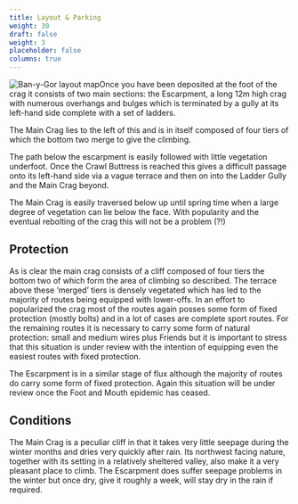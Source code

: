 ```yaml
---  
title: Layout & Parking
weight: 30  
draft: false
weight: 3  
placeholder: false
columns: true
---
```


![Ban-y-Gor layout map](/img/south-wales/ban-y-gor/Ban-y-Gor_layout.png)Once you have been deposited at the foot of the crag it consists of two main sections: the Escarpment, a long 12m high crag with numerous overhangs and bulges which is terminated by a gully at its left-hand side complete with a set of ladders.

The Main Crag lies to the left of this and is in itself composed of four tiers of which the bottom two merge to give the climbing.

The path below the escarpment is easily followed with little vegetation underfoot. Once the Crawl Buttress is reached this gives a difficult passage onto its left-hand side via a vague terrace and then on into the Ladder Gully and the Main Crag beyond.

The Main Crag is easily traversed below up until spring time when a large degree of vegetation can lie below the face. With popularity and the eventual rebolting of the crag this will not be a problem (?!)

## Protection

As is clear the main crag consists of a cliff composed of four tiers the bottom two of which form the area of climbing so described. The terrace above these ‘merged’ tiers is densely vegetated which has led to the majority of routes being equipped with lower-offs. In an effort to popularized the crag most of the routes again posses some form of fixed protection (mostly bolts) and in a lot of cases are complete sport routes. For the remaining routes it is necessary to carry some form of natural protection: small and medium wires plus Friends but it is important to stress that this situation is under review with the intention of equipping even the easiest routes with fixed protection.

The Escarpment is in a similar stage of flux although the majority of routes do carry some form of fixed protection. Again this situation will be under review once the Foot and Mouth epidemic has ceased.

## Conditions

The Main Crag is a peculiar cliff in that it takes very little seepage during the winter months and dries very quickly after rain. Its northwest facing nature, together with its setting in a relatively sheltered valley, also make it a very pleasant place to climb. The Escarpment does suffer seepage problems in the winter but once dry, give it roughly a week, will stay dry in the rain if required.